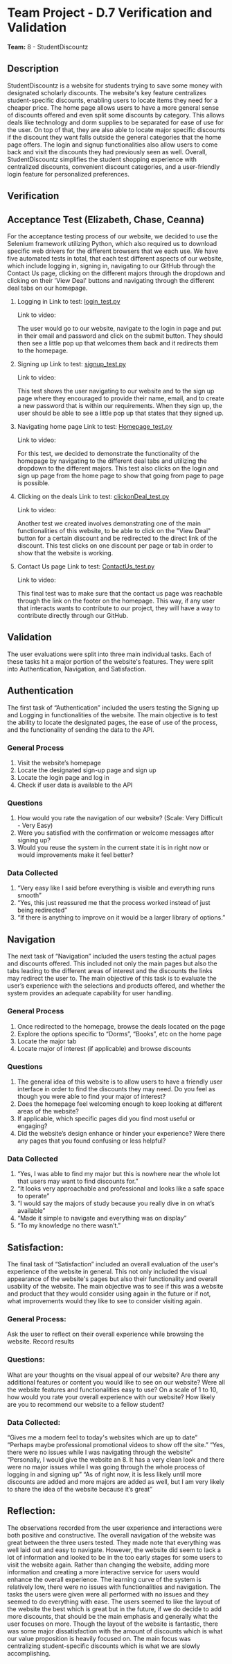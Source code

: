 # Team Project - D.7 Verification and Validation

**Team:** 8 - StudentDiscountz

## Description
StudentDiscountz is a website for students trying to save some money with designated scholarly discounts. The website's key feature centralizes student-specific discounts, enabling users to locate items they need for a cheaper price. The home page allows users to have a more general sense of discounts offered and even split some discounts by category. This allows deals like technology and dorm supplies to be separated for ease of use for the user. On top of that, they are also able to locate major specific discounts if the discount they want falls outside the general categories that the home page offers. The login and signup functionalities also allow users to come back and visit the discounts they had previously seen as well. Overall, StudentDiscountz simplifies the student shopping experience with centralized discounts, convenient discount categories, and a user-friendly login feature for personalized preferences. 

## Verification

## Acceptance Test (Elizabeth, Chase, Ceanna)

For the acceptance testing process of our website, we decided to use the Selenium framework utilizing Python, which also required us to download specific web
drivers for the different browsers that we each use. We have five automated tests in total, that each test different aspects of our website, which include
logging in, signing in, navigating to our GitHub through the Contact Us page, clicking on the different majors through the dropdown and clicking on their 
'View Deal' buttons and navigating through the different deal tabs on our homepage. 

1. Logging in
   Link to test: [login_test.py](./acceptance_tests/login_test.py)
   
   Link to video:
   
   The user would go to our website, navigate to the login in page and put in their email and password and click on the submit button.
   They should then see a little pop up that welcomes them back and it redirects them to the homepage.

2. Signing up
   Link to test: [signup_test.py](./acceptance_tests/signup_test.py)
   
   Link to video:
   
   This test shows the user navigating to our website and to the sign up page where they encouraged to provide their name, email, and to create a new
   password that is within our requirements. When they sign up, the user should be able to see a little pop up that states that they signed up.
   
3. Navigating home page
   Link to test: [Homepage_test.py](./acceptance_tests/Homepage_test.py)
   
   Link to video:

   For this test, we decided to demonstrate the functionality of the homepage by navigating to the different deal tabs and utilizing the dropdown to the
   different majors. This test also clicks on the login and sign up page from the home page to show that going from page to page is possible.

4. Clicking on the deals
   Link to test: [clickonDeal_test.py](./acceptance_tests/clickonDeal_test.py)

   Link to video:

   Another test we created involves demonstrating one of the main functionalities of this website, to be able to click on the "View Deal" button for a
   certain discount and be redirected to the direct link of the discount. This test clicks on one discount per page or tab in order to show that the website
   is working.

5. Contact Us page
   Link to test: [ContactUs_test.py](./acceptance_tests/ContactUs_test.py)

   Link to video:

   This final test was to make sure that the contact us page was reachable through the link on the footer on the homepage. This way, if any user that
   interacts wants to contribute to our project, they will have a way to contribute directly through our GitHub. 
   
## Validation

The user evaluations were split into three main individual tasks. Each of these tasks hit a major portion of the website's features. They were split into Authentication, Navigation, and Satisfaction.

## Authentication
The first task of “Authentication” included the users testing the Signing up and Logging in functionalities of the website. The main objective is to test the ability to locate the designated pages, the ease of use of the process, and the functionality of sending the data to the API.

### General Process ###
1. Visit the website’s homepage
2. Locate the designated sign-up page and sign up
3. Locate the login page and log in
4. Check if user data is available to the API

### Questions ###
1. How would you rate the navigation of our website? (Scale: Very Difficult - Very Easy)
2. Were you satisfied with the confirmation or welcome messages after signing up?
3. Would you reuse the system in the current state it is in right now or would improvements make it feel better?

### Data Collected ### 
1. “Very easy like I said before everything is visible and everything runs smooth”
2. “Yes, this just reassured me that the process worked instead of just being redirected”
3. “If there is anything to improve on it would be a larger library of options.”

## Navigation 
The next task of “Navigation” included the users testing the actual pages and discounts offered. This included not only the main pages but also the tabs leading to the different areas of interest and the discounts the links may redirect the user to. The main objective of this task is to evaluate the user’s experience with the selections and products offered, and whether the system provides an adequate capability for user handling. 

### General Process ###
1. Once redirected to the homepage, browse the deals located on the page
2. Explore the options specific to “Dorms”, “Books”, etc on the home page
3. Locate the major tab
4. Locate major of interest (if applicable) and browse discounts

### Questions ### 
1. The general idea of this website is to allow users to have a friendly user interface in order to find the discounts they may need. Do you feel as though you were able to find your major of interest? 
2. Does the homepage feel welcoming enough to keep looking at different areas of the website? 
3. If applicable, which specific pages did you find most useful or engaging?
4. Did the website’s design enhance or hinder your experience?
Were there any pages that you found confusing or less helpful? 

### Data Collected ### 
1. “Yes, I was able to find my major but this is nowhere near the whole lot that users may want to find discounts for.”
2. “It looks very approachable and professional and looks like a safe space to operate”
3. “I would say the majors of study because you really dive in on what’s available”
4. “Made it simple to navigate and everything was on display”
5. “To my knowledge no there wasn’t.”

## Satisfaction: 
The final task of “Satisfaction” included an overall evaluation of the user's experience of the website in general. This not only included the visual appearance of the website's pages but also their functionality and overall usability of the website. The main objective was to see if this was a website and product that they would consider using again in the future or if not, what improvements would they like to see to consider visiting again. 

### General Process: ###
Ask the user to reflect on their overall experience while browsing the website. 
Record results 

### Questions: ###
What are your thoughts on the visual appeal of our website?
Are there any additional features or content you would like to see on our website?
Were all the website features and functionalities easy to use?
On a scale of 1 to 10, how would you rate your overall experience with our website?
How likely are you to recommend our website to a fellow student?

### Data Collected: ###
“Gives me a modern feel to today's websites which are up to date”
“Perhaps maybe professional promotional videos to show off the site.”
“Yes, there were no issues while I was navigating through the website”
“Personally, I would give the website an 8. It has a very clean look and there were no major issues while I was going through the whole process of logging in and signing up”
“As of right now, it is less likely until more discounts are added and more majors are added as well, but I am very likely to share the idea of the website because it’s great”


## Reflection:
The observations recorded from the user experience and interactions were both positive and constructive. The overall navigation of the website was great between the three users tested. They made note that everything was well laid out and easy to navigate. However, the website did seem to lack a lot of information and looked to be in the too early stages for some users to visit the website again. Rather than changing the website, adding more information and creating a more interactive service for users would enhance the overall experience. The learning curve of the system is relatively low, there were no issues with functionalities and navigation. The tasks the users were given were all performed with no issues and they seemed to do everything with ease. The users seemed to like the layout of the website the best which is great but in the future, if we do decide to add more discounts, that should be the main emphasis and generally what the user focuses on more. Though the layout of the website is fantastic, there was some major dissatisfaction with the amount of discounts which is what our value proposition is heavily focused on. The main focus was centralizing student-specific discounts which is what we are slowly accomplishing. 


